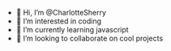 - 👋 Hi, I’m @CharlotteSherry
- 👀 I’m interested in coding
- 🌱 I’m currently learning javascript
- 💞️ I’m looking to collaborate on cool projects

<!---
CharlotteSherry/CharlotteSherry is a ✨ special ✨ repository because its `README.md` (this file) appears on your GitHub profile.
You can click the Preview link to take a look at your changes.
--->
